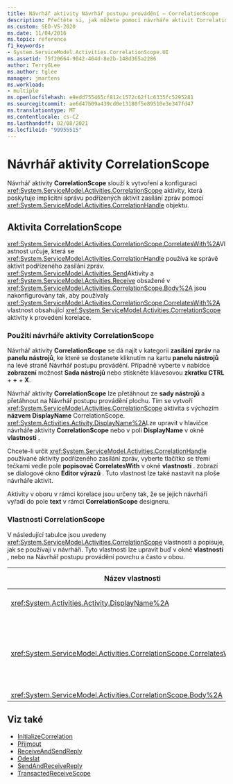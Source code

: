 ```yaml
---
title: Návrhář aktivity Návrhář postupu provádění – CorrelationScope
description: Přečtěte si, jak můžete pomocí návrháře aktivit CorrelationScope vytvořit a nakonfigurovat aktivitu CorrelationScope.
ms.custom: SEO-VS-2020
ms.date: 11/04/2016
ms.topic: reference
f1_keywords:
- System.ServiceModel.Activities.CorrelationScope.UI
ms.assetid: 75f20664-9042-464d-8e2b-148d365a2286
author: TerryGLee
ms.author: tglee
manager: jmartens
ms.workload:
- multiple
ms.openlocfilehash: e9edd755465cf812c1572c62f1c6335fc5295281
ms.sourcegitcommit: ae6d47b09a439cd0e13180f5e89510e3e347fd47
ms.translationtype: MT
ms.contentlocale: cs-CZ
ms.lasthandoff: 02/08/2021
ms.locfileid: "99955515"
---
```

# <a name="correlationscope-activity-designer"></a>Návrhář aktivity CorrelationScope

Návrhář aktivity **CorrelationScope** slouží k vytvoření a konfiguraci <xref:System.ServiceModel.Activities.CorrelationScope> aktivity, která poskytuje implicitní správu podřízených aktivit zasílání zpráv pomocí <xref:System.ServiceModel.Activities.CorrelationHandle> objektu.

## <a name="the-correlationscope-activity"></a>Aktivita CorrelationScope

<xref:System.ServiceModel.Activities.CorrelationScope.CorrelatesWith%2A>Vlastnost určuje, která se <xref:System.ServiceModel.Activities.CorrelationHandle> používá ke správě aktivit podřízeného zasílání zpráv. <xref:System.ServiceModel.Activities.Send>Aktivity a <xref:System.ServiceModel.Activities.Receive> obsažené v <xref:System.ServiceModel.Activities.CorrelationScope.Body%2A> jsou nakonfigurovány tak, aby používaly <xref:System.ServiceModel.Activities.CorrelationScope.CorrelatesWith%2A> vlastnost obsahující <xref:System.ServiceModel.Activities.CorrelationScope> aktivity k provedení korelace.

### <a name="use-the-correlationscope-activity-designer"></a>Použití návrháře aktivity CorrelationScope

Návrhář aktivity **CorrelationScope** se dá najít v kategorii **zasílání zpráv** na **panelu nástrojů**, ke které se dostanete kliknutím na kartu **panelu nástrojů** na levé straně Návrhář postupu provádění. Případně vyberte v nabídce **zobrazení** možnost **Sada nástrojů** nebo stiskněte klávesovou **zkratku CTRL** + **+** + **X**.

Návrhář aktivity **CorrelationScope** lze přetáhnout ze **sady nástrojů** a přetáhnout na Návrhář postupu provádění plochu. Tím se vytvoří <xref:System.ServiceModel.Activities.CorrelationScope> aktivita s výchozím **názvem DisplayName** CorrelationScope. <xref:System.Activities.Activity.DisplayName%2A>Lze upravit v hlavičce návrháře aktivity **CorrelationScope** nebo v poli **DisplayName** v okně **vlastnosti** .

Chcete-li určit <xref:System.ServiceModel.Activities.CorrelationHandle> používané aktivity podřízeného zasílání zpráv, vyberte tlačítko se třemi tečkami vedle pole **popisovač CorrelatesWith** v okně **vlastnosti** . zobrazí se dialogové okno **Editor výrazů** . Tuto vlastnost lze také nastavit na ploše návrháře aktivit.

Aktivity v oboru v rámci korelace jsou určeny tak, že se jejich návrháři vyřadí do pole **text** v rámci **CorrelationScope** designeru.

### <a name="the-correlationscope-properties"></a>Vlastnosti CorrelationScope

V následující tabulce jsou uvedeny <xref:System.ServiceModel.Activities.CorrelationScope> vlastnosti a popisuje, jak se používají v návrháři. Tyto vlastnosti lze upravit buď v okně **vlastnosti** , nebo na Návrhář postupu provádění povrchu a často v obou.

|Název vlastnosti|Požaduje se|Využití|
|-|--------------|-|
|<xref:System.Activities.Activity.DisplayName%2A>|Ne|Volitelný popisný název <xref:System.ServiceModel.Activities.InitializeCorrelation> aktivity.|
|<xref:System.ServiceModel.Activities.CorrelationScope.CorrelatesWith%2A>|Ne|Určuje, který se <xref:System.ServiceModel.Activities.CorrelationHandle> používá ke správě aktivit podřízeného zasílání zpráv. Pokud tuto vlastnost nenastavíte, <xref:System.ServiceModel.Activities.CorrelationScope> vytvoří implicitní automatické vytváření <xref:System.ServiceModel.Activities.CorrelationHandle> .|
|<xref:System.ServiceModel.Activities.CorrelationScope.Body%2A>|Ne|Určuje aktivity v oboru korelace.|

## <a name="see-also"></a>Viz také

- [InitializeCorrelation](../workflow-designer/initializecorrelation-activity-designer.md)
- [Přijmout](../workflow-designer/receive-activity-designer.md)
- [ReceiveAndSendReply](../workflow-designer/receiveandsendreply-template-designer.md)
- [Odeslat](../workflow-designer/send-activity-designer.md)
- [SendAndReceiveReply](../workflow-designer/sendandreceivereply-template-designer.md)
- [TransactedReceiveScope](../workflow-designer/transactedreceivescope-activity-designer.md)